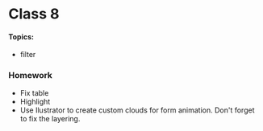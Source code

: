 
# Class 8

#### Topics: 
- filter


### Homework
- Fix table
- Highlight
- Use Ilustrator to create custom clouds for form animation. 
Don't forget to fix the layering.
